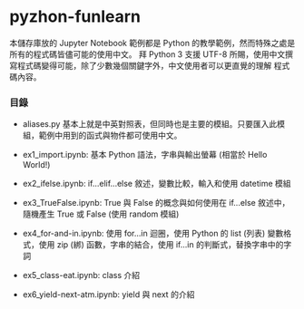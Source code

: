 # pyzhon-funlearn

本儲存庫放的 Jupyter Notebook 範例都是 Python 的教學範例，然而特殊之處是所有的程式碼皆儘可能的使用中文。
拜 Python 3 支援 UTF-8 所賜，使用中文撰寫程式碼變得可能，除了少數幾個關鍵字外，中文使用者可以更直覺的理解
程式碼內容。

### 目錄

  - aliases.py 基本上就是中英對照表，但同時也是主要的模組。只要匯入此模組，範例中用到的函式與物件都可使用中文。

  - ex1_import.ipynb: 基本 Python 語法，字串與輸出螢幕 (相當於 Hello World!)

  - ex2_ifelse.ipynb: if...elif...else 敘述，變數比較，輸入和使用 datetime 模組

  - ex3_TrueFalse.ipynb: True 與 False 的概念與如何使用在 if...else 敘述中，隨機產生 True 或 False (使用 random 模組)

  - ex4_for-and-in.ipynb: 使用 for...in 迴圈，使用 Python 的 list (列表) 變數格式，使用 zip (綁) 函數，字串的結合，使用 if...in 的判斷式，替換字串中的字詞

  - ex5_class-eat.ipynb: class 介紹

  - ex6_yield-next-atm.ipynb: yield 與 next 的介紹


